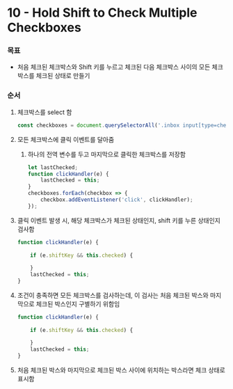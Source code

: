 # 10 - Hold Shift to Check Multiple Checkboxes

### 목표

- 처음 체크된 체크박스와 Shift 키를 누르고 체크된 다음 체크박스 사이의 모든 체크 박스를 체크된 상태로 만들기



### 순서

1. 체크박스를 select 함

   ```javascript
   const checkboxes = document.querySelectorAll('.inbox input[type=checkbox]');
   ```

2. 모든 체크박스에 클릭 이벤트를 달아줌

   1. 하나의 전역 변수를 두고 마지막으로 클릭한 체크박스를 저장함

      ```javascript
      let lastChecked;
      function clickHandler(e) {
          lastChecked = this;
      }
      checkboxes.forEach(checkbox => {
          checkbox.addEventListener('click', clickHandler); 
      });
      ```

3. 클릭 이벤트 발생 시, 해당 체크박스가 체크된 상태인지, shift 키를 누른 상태인지 검사함

   ```javascript
   function clickHandler(e) {
       
       if (e.shiftKey && this.checked) {
           
       }
       lastChecked = this;
   }
   ```

4. 조건이 충족하면 모든 체크박스를 검사하는데, 이 검사는 처음 체크된 박스와 마지막으로 체크된 박스인지 구별하기 위함임

   ```javascript
   function clickHandler(e) {
       
       if (e.shiftKey && this.checked) {
       	    
       }
       lastChecked = this;
   }
   ```

   

5. 처음 체크된 박스와 마지막으로 체크된 박스 사이에 위치하는 박스라면 체크 상태로 표시함